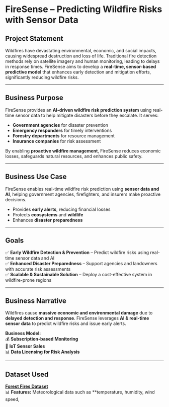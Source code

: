 # FireSense – Predicting Wildfire Risks with Sensor Data  

## **Project Statement**  
Wildfires have devastating environmental, economic, and social impacts, causing widespread destruction and loss of life. Traditional fire detection methods rely on satellite imagery and human monitoring, leading to delays in response times. FireSense aims to develop a **real-time, sensor-based predictive model** that enhances early detection and mitigation efforts, significantly reducing wildfire risks.

---

## **Business Purpose**  
FireSense provides an **AI-driven wildfire risk prediction system** using real-time sensor data to help mitigate disasters before they escalate. It serves:  
- **Government agencies** for disaster prevention  
- **Emergency responders** for timely interventions  
- **Forestry departments** for resource management  
- **Insurance companies** for risk assessment  

By enabling **proactive wildfire management**, FireSense reduces economic losses, safeguards natural resources, and enhances public safety.

---

## **Business Use Case**  
FireSense enables real-time wildfire risk prediction using **sensor data and AI**, helping government agencies, firefighters, and insurers make proactive decisions.  
- Provides **early alerts**, reducing financial losses  
- Protects **ecosystems** and **wildlife**  
- Enhances **disaster preparedness**  

---

## **Goals**
✅ **Early Wildfire Detection & Prevention** – Predict wildfire risks using real-time sensor data and AI  
✅ **Enhanced Disaster Preparedness** – Support agencies and landowners with accurate risk assessments  
✅ **Scalable & Sustainable Solution** – Deploy a cost-effective system in wildfire-prone regions  

---

## **Business Narrative**  
Wildfires cause **massive economic and environmental damage** due to **delayed detection and response**. FireSense leverages **AI & real-time sensor data** to predict wildfire risks and issue early alerts.  

**Business Model:**  
💰 **Subscription-based Monitoring**  
📡 **IoT Sensor Sales**  
📊 **Data Licensing for Risk Analysis**  

---

## **Dataset Used**  
**[Forest Fires Dataset](https://archive.ics.uci.edu/dataset/162/forest+fires)**  
📊 **Features:** Meteorological data such as **temperature, humidity, wind speed,
